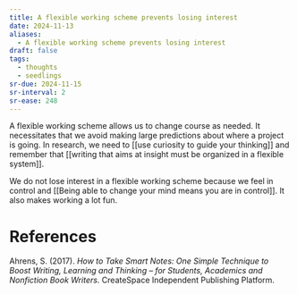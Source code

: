 ```yaml
---
title: A flexible working scheme prevents losing interest
date: 2024-11-13
aliases:
  - A flexible working scheme prevents losing interest
draft: false
tags:
  - thoughts
  - seedlings
sr-due: 2024-11-15
sr-interval: 2
sr-ease: 248
---
```

A flexible working scheme allows us to change course as needed. It necessitates that we avoid making large predictions about where a project is going. In research, we need to [[use curiosity to guide your thinking]] and remember that [[writing that aims at insight must be organized in a flexible system]].

We do not lose interest in a flexible working scheme because we feel in control and [[Being able to change your mind means you are in control]]. It also makes working a lot fun.

# References

Ahrens, S. (2017). *How to Take Smart Notes: One Simple Technique to Boost Writing, Learning and Thinking – for Students, Academics and Nonfiction Book Writers*. CreateSpace Independent Publishing Platform.

